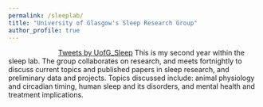 ```yaml
---
permalink: /sleeplab/
title: "University of Glasgow's Sleep Research Group"
author_profile: true
---
```

<a class="twitter-timeline" style="float; right; margin: 0px 0px 25px 100px;" data-width="300" data-height="400" data-theme="dark" href="https://twitter.com/UofG_Sleep?ref_src=twsrc%5Etfw">Tweets by UofG_Sleep</a> <script async src="https://platform.twitter.com/widgets.js" charset="utf-8"></script>
This is my second year within the sleep lab. The group collaborates on research, and meets fortnightly to discuss current topics and published papers in sleep research, and preliminary data and projects. Topics discussed include: animal physiology and circadian timing, human sleep and its disorders, and mental health and treatment implications.

